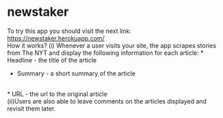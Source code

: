 # newstaker
To try this app you should visit the next link: https://newstaker.herokuapp.com/
<br>
How it works? (i) Whenever a user visits your site, the app scrapes stories from The NYT and display the following information for each article:  * Headline - the title of the article
<br>
 * Summary - a short summary of the article
 <br>
* URL - the url to the original article
<br> 
(ii)Users are also able to leave comments on the articles displayed and revisit them later. 
